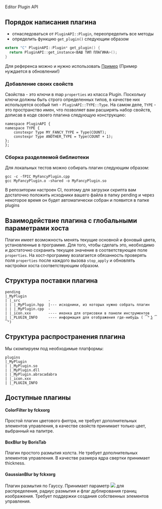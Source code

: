 #
Editor Plugin API

## Порядок написания плагина

* отнаследоваться от `PluginAPI::Plugin`, переопределить все методы
* определить функцию `get_plugin()` следующим образом
```c
extern "C" PluginAPI::Plugin* get_plugin() {
  return PluginAPI::get_instance<ВАШ ТИП ПЛАГИНА>();
}
```

Для референса можно и нужно использовать [Пример](./example)
(Пример нуждается в обновлении!)

### Добавление своих свойств
Свойства - это ключи в map `properties` из класса Plugin. Поскольку ключи должны быть строго определенных типов,
в качестве них используется особый тип - `PluginAPI::TYPE::Type`. На самом деле, `TYPE` - это пространство имен, 
что позволяет вам расширять набор свойств, дописав в коде своего плагина следующую конструкцию:

```
namespace PluginAPI {
namespace TYPE {
    constexpr Type MY_FANCY_TYPE = Type(COUNT);
    constexpr Type ANOTHER_TYPE = Type(COUNT + 1);
};
};
```
### Сборка разделяемой библиотеки
Для локальных тестов можно собирать плагин следующим образом:
```
gcc -c -fPIC MyFancyPlugin.cpp
gcc MyFancyPlugin.o -shared -o MyFancyPlugin.so
```
В репозитории настроен CI, поэтому для загрузки скрипта вам достаточно положить исходники вашего файла в папку pending и через некоторое время он будет автоматически собран и появится в папке plugins



## Взаимодействие плагина с глобальными параметрами хоста

Плагин имеет возможность менять текущие основной и фоновый цвета, установленные в программе. Для того, чтобы сделать это, необходимо и достаточно сохранить текущее значение в соответствующее поле `properties`. На хост-программу возлагается обязанность проверять поля `properties` после каждого вызова `stop_apply` и обновлять настройки хоста соответствующим образом.


## Структура поставки плагина

```
pending
|_MyPlugin
| |_src             -
| | |_MyPlugin.hpp  |--- исходники, из которых нужно собрать плагин
| | |_MyPlugin.cpp  -     
| |_icon.xxx        ---- иконка для отрисовки в панели инструментов
| |_PLUGIN_INFO     ---- информация для отображения где-нибудь ( ͡° ͜ʖ ͡°)
```

## Структура распространения плагина

Мы скомпируем под необходимые платформы:
```
plugins
|_MyPlugin
| |_MyPlugin.so
| |_MyPlugin.dll
| |_MyPlugin.abracadabra
| |_icon.xxx
| |_PLUGIN_INFO
```

## Доступные плагины
#### ColorFilter by fckxorg
Простой плагин цветового филтра, не требует дополнительных элементов управления, 
в качестве свойств принимает только цвет, выбранный на палитре.

#### BoxBlur by BorisTab
Плагин простого размытия холста. Не требует дополнительных элементов управления.
В качестве размера ядра свертки принимает thickness. 

#### GaussianBlur by fckxorg
Плагин размытия по Гауссу. Принимает параметр <img src="https://render.githubusercontent.com/render/math?math=\sigma"> для распределения,
радиус размытия и флаг дублирования границ изображения. Требует поддержки создания собственных элементов управления.

